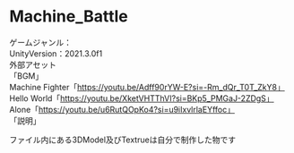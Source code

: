 # Machine_Battle
ゲームジャンル：  
UnityVersion：2021.3.0f1  
外部アセット  
「BGM」  
Machine Fighter「https://youtu.be/Adff90rYW-E?si=-Rm_dQr_T0T_ZkY8」  
Hello World「https://youtu.be/XketVHTThVI?si=BKp5_PMGaJ-2ZDgS」  
Alone「https://youtu.be/u6RutQOpKo4?si=u9iIxvlrlaEYffoc」  
「説明」

ファイル内にある3DModel及びTextrueは自分で制作した物です
